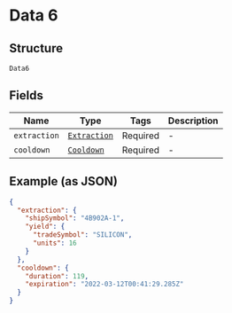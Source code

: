
# Data 6

## Structure

`Data6`

## Fields

| Name | Type | Tags | Description |
|  --- | --- | --- | --- |
| `extraction` | [`Extraction`](../../doc/models/extraction.md) | Required | - |
| `cooldown` | [`Cooldown`](../../doc/models/cooldown.md) | Required | - |

## Example (as JSON)

```json
{
  "extraction": {
    "shipSymbol": "4B902A-1",
    "yield": {
      "tradeSymbol": "SILICON",
      "units": 16
    }
  },
  "cooldown": {
    "duration": 119,
    "expiration": "2022-03-12T00:41:29.285Z"
  }
}
```

